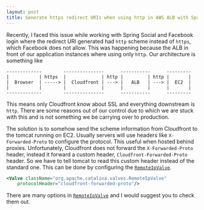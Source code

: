 ```yaml
---
layout: post
title: Generate https redirect URIs when using http in AWS ALB with Spring social
---
```


Recently, I faced this issue while working with Spring Social and Facebook login where the redirect URI
generated had `http` scheme instead of `https`, which Facebook does not allow. This was happening because
the ALB in front of our application instances where using only `http`. Our architecture is something like

```
-------------        ---------------      -----------      ---------
|           | https  |             | http |         | http |       |
|  Browser  | -----> |  Cloudfront | ---> |   ALB   | ---> |  EC2  |
|           |        |             |      |         |      |       |
-------------        ---------------      -----------      ---------
```

This means only Cloudfront know about SSL and everything downstream is `http`. There are some reasons out of
our control due to which we are stuck with this and is not something we be carrying over to production.

The solution is to somehow send the scheme information from Cloudfront to the tomcat running on EC2. Usually
servers will use headers like `X-Forwarded-Proto` to configure the protocol. This useful when hosted behind
proxies. Unfortunately, Cloudfront does not forward the `X-Forwarded-Proto` header, instead it forward a
custom header, `Cloudfront-Forwarded-Proto` header. So we have to tell tomcat to read this custom header
instead of the standard one. This can be done by configuring the [`RemoteIpValve`](https://tomcat.apache.org/tomcat-9.0-doc/api/org/apache/catalina/valves/RemoteIpValve.html).

```xml
<Valve className="org.apache.catalina.valves.RemoteIpValve"
    protocolHeader="cloudfront-forwarded-proto"/>
```

There are many options in [`RemoteIpValve`](https://tomcat.apache.org/tomcat-9.0-doc/api/org/apache/catalina/valves/RemoteIpValve.html) and I would suggest you to check them out.
